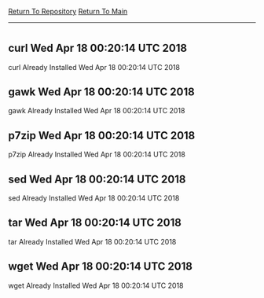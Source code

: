 [Return To Repository](https://github.com/deathbybandaid/piholeparser/)
[Return To Main](https://github.com/deathbybandaid/piholeparser/blob/master/RecentRunLogs/Mainlog.md)
____________________________________
# 
## curl Wed Apr 18 00:20:14 UTC 2018
curl Already Installed Wed Apr 18 00:20:14 UTC 2018
## gawk Wed Apr 18 00:20:14 UTC 2018
gawk Already Installed Wed Apr 18 00:20:14 UTC 2018
## p7zip Wed Apr 18 00:20:14 UTC 2018
p7zip Already Installed Wed Apr 18 00:20:14 UTC 2018
## sed Wed Apr 18 00:20:14 UTC 2018
sed Already Installed Wed Apr 18 00:20:14 UTC 2018
## tar Wed Apr 18 00:20:14 UTC 2018
tar Already Installed Wed Apr 18 00:20:14 UTC 2018
## wget Wed Apr 18 00:20:14 UTC 2018
wget Already Installed Wed Apr 18 00:20:14 UTC 2018
